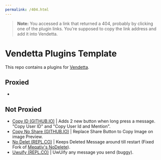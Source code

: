 ```yaml
---
permalink: /404.html
---
```

> **Note:** You accessed a link that returned a 404, probably by clicking one of the plugin links. You're supposed to copy the link address and add it into Vendetta.

# Vendetta Plugins Template
This repo contains a plugins for [Vendetta](https://github.com/vendetta-mod/Vendetta).

## Proxied
- 

## Not Proxied
- [Copy ID (GITHUB.IO)](https://Angelix1.github.io/V9_vendetta/copyId) | Adds 2 new button when long press a message. "Copy User ID" and "Copy User Id and Mention".
- [Copy No Share (GITHUB.IO)](https://Angelix1.github.io/V9_vendetta/copy-no-share) | Replace Share Button to Copy Image on image Preview.
- [No Delet (REPL.CO)](https://c.coder9715.repl.co/plugin/nodelet) | Keeps Deleted Message around till restart (Fixed Fork of [Meqativ's NoDelete](https://github.com/Meqativ/dumsane/tree/master/plugins/NoDelete)).
- [Uwuify (REPL.CO)](https://c.coder9715.repl.co/plugin/uwuify) | UwUify any message you send (buggy).
